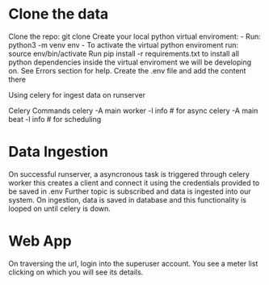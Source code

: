 # Clone the data
Clone the repo: git clone <repo name>
Create your local python virtual enviroment: - Run: python3 -m venv env - To activate the virtual python enviroment run: source env/bin/activate
Run pip install -r requirements.txt to install all python dependencies inside the virtual enviroment we will be developing on. See Errors section for help.
Create the .env file and add the content there

Using celery for ingest data on runserver

Celery Commands
celery -A main worker -l info # for async
celery -A main beat -l info # for scheduling

# Data Ingestion
On successful runserver, a asyncronous task is triggered through celery worker
this creates a client and connect it using the credentials provided to be saved in .env
Further topic is subscribed and data is ingested into our system. On ingestion, data is saved in
database and this functionality is looped on until celery is down.

# Web App
On traversing the url, login into the superuser account.
You see a meter list clicking on which you will see its details.